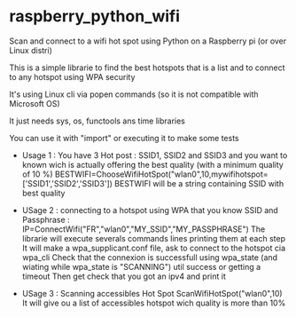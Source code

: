 # raspberry_python_wifi
Scan and connect to a wifi hot spot using Python on a Raspberry pi (or over Linux distri)

This is a simple librarie to find the best hotspots that is a list and to connect to any hotspot using WPA security

It's using Linux cli via popen commands (so it is not compatible with Microsoft OS)

It just needs sys, os, functools ans time libraries

You can use it with "import" or executing it to make some tests

- Usage 1 : You have 3 Hot post : SSID1, SSID2 and SSID3 and you want to known wich is actually offering the best quality (with a minimum quality of 10 %)
            BESTWIFI=ChooseWifiHotSpot("wlan0",10,mywifihotspot=['SSID1','SSID2','SSID3'])
            BESTWIFI will be a string containing SSID with best quality

- USage 2 : connecting to a hotspot using WPA that you know SSID and Passphrase :
            IP=ConnectWifi("FR","wlan0","MY_SSID","MY_PASSPHRASE")
            The librarie will execute severals commands lines printing them at each step
            It will make a wpa_supplicant.conf file, ask to connect to the hotspot cia wpa_cli
            Check that the connexion is successfull  using wpa_state (and wiating while wpa_state is "SCANNING") util success or getting a timeout
            Then get check that you got an ipv4 and print it
  
- USage 3 : Scanning accessibles Hot Spot
            ScanWifiHotSpot("wlan0",10)
            It will give ou a list of accessibles hotspot wich quality is more than 10%

